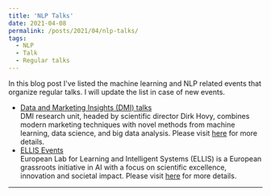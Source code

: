 ```yaml
---
title: 'NLP Talks'
date: 2021-04-08
permalink: /posts/2021/04/nlp-talks/
tags:
  - NLP
  - Talk
  - Regular talks
---
```


In this blog post I've listed the machine learning and NLP related events that organize regular talks.
  I will update the list in case of new events.
  
  - [Data and Marketing Insights (DMI) talks](https://www.dmi.unibocconi.eu/wps/wcm/connect/Cdr/DMI/Home/News-Events/DMI+Talk+Series/)  
  DMI research unit, headed by scientific director Dirk Hovy, combines modern marketing techniques with novel methods from machine learning, data science, and big data analysis. Please visit [here](https://www.dmi.unibocconi.eu/wps/wcm/connect/Cdr/DMI/Home/About+us/) for more details.
  - [ELLIS Events](https://ellis.eu/events)  
  European Lab for Learning and Intelligent Systems (ELLIS) is a European grassroots initiative in AI with a focus on scientific excellence, innovation and societal impact. Please visit [here](https://ellis.eu/ellis-position-paper) for more details.

------